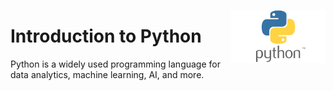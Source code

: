<img src="src/python_logo.png"
     align="right"
     width="30%"
     alt="Dask logo\">

# Introduction to Python

Python is a widely used programming language for data analytics, machine learning, AI, and more.

